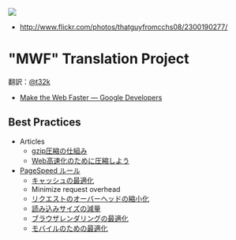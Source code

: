 ![](https://raw.github.com/t32k/speed/master/images/hero.jpg)

+ http://www.flickr.com/photos/thatguyfromcchs08/2300190277/

# "MWF" Translation Project

翻訳：[@t32k](https://twitter.com/t32k)

+ [Make the Web Faster — Google Developers](https://developers.google.com/speed/)

## Best Practices

+ Articles
	+ [gzip圧縮の仕組み](/articles/gzip.md)
	+ [Web高速化のために圧縮しよう](/articles/use-compression.md)
+ [PageSpeed ルール](/docs/best-practices/rules_intro.md)
	+ [キャッシュの最適化](/docs/best-practices/caching.md)
	+ Minimize request overhead
	+ [リクエストのオーバーヘッドの縮小化 ](/docs/best-practices/caching.md)
	+ [読み込みサイズの減量](/docs/best-practices/payload.md)
	+ [ブラウザレンダリングの最適化](/docs/best-practices/rendering.md)
	+ [モバイルのための最適化](/docs/best-practices/mobile.md)

